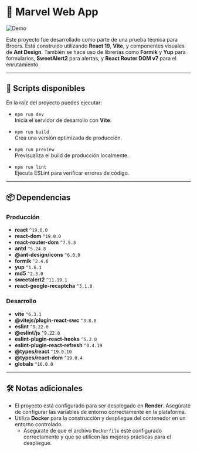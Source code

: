 # 🧪 Marvel Web App

![Demo](https://media4.giphy.com/media/v1.Y2lkPTc5MGI3NjExcHZsODFuMWJxbjJ3bHcwZW9taHZ1dHJrOGM0dWZ5YjM1OG1vNWxoYyZlcD12MV9pbnRlcm5hbF9naWZfYnlfaWQmY3Q9Zw/vBjLa5DQwwxbi/giphy.gif)

Este proyecto fue desarrollado como parte de una prueba técnica para Broers. Está construido utilizando **React 19**, **Vite**, y componentes visuales de **Ant Design**. También se hace uso de librerías como **Formik** y **Yup** para formularios, **SweetAlert2** para alertas, y **React Router DOM v7** para el enrutamiento.

---

## 🚀 Scripts disponibles

En la raíz del proyecto puedes ejecutar:

- `npm run dev`  
  Inicia el servidor de desarrollo con **Vite**.

- `npm run build`  
  Crea una versión optimizada de producción.

- `npm run preview`  
  Previsualiza el build de producción localmente.

- `npm run lint`  
  Ejecuta ESLint para verificar errores de código.

---

## 📦 Dependencias

### Producción

- **react** `^19.0.0`
- **react-dom** `^19.0.0`
- **react-router-dom** `^7.5.3`
- **antd** `^5.24.8`
- **@ant-design/icons** `^6.0.0`
- **formik** `^2.4.6`
- **yup** `^1.6.1`
- **md5** `^2.3.0`
- **sweetalert2** `^11.19.1`
- **react-google-recaptcha** `^3.1.0`

### Desarrollo

- **vite** `^6.3.1`
- **@vitejs/plugin-react-swc** `^3.8.0`
- **eslint** `^9.22.0`
- **@eslint/js** `^9.22.0`
- **eslint-plugin-react-hooks** `^5.2.0`
- **eslint-plugin-react-refresh** `^0.4.19`
- **@types/react** `^19.0.10`
- **@types/react-dom** `^19.0.4`
- **globals** `^16.0.0`

---

## 🛠️ Notas adicionales

- El proyecto está configurado para ser desplegado en **Render**. Asegúrate de configurar las variables de entorno correctamente en la plataforma.
- Utiliza **Docker** para la construcción y despliegue del contenedor en un entorno controlado.
  - Asegúrate de que el archivo `Dockerfile` esté configurado correctamente y que se utilicen las mejores prácticas para el despliegue.
